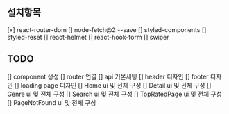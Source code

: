 ## 설치항목

[x] react-router-dom
[] node-fetch@2 --save
[] styled-components
[] styled-reset
[] react-helmet
[] react-hook-form
[] swiper

## TODO

[] component 생성
[] router 연결
[] api 기본세팅
[] header 디자인
[] footer 디자인
[] loading page 디자인
[] Home ui 및 전체 구성
[] Detail ui 및 전체 구성
[] Genre ui 및 전체 구성
[] Search ui 및 전체 구성
[] TopRatedPage ui 및 전체 구성
[] PageNotFound ui 및 전체 구성
